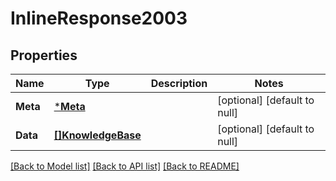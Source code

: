# InlineResponse2003

## Properties
Name | Type | Description | Notes
------------ | ------------- | ------------- | -------------
**Meta** | [***Meta**](Meta.md) |  | [optional] [default to null]
**Data** | [**[]KnowledgeBase**](KnowledgeBase.md) |  | [optional] [default to null]

[[Back to Model list]](../README.md#documentation-for-models) [[Back to API list]](../README.md#documentation-for-api-endpoints) [[Back to README]](../README.md)


